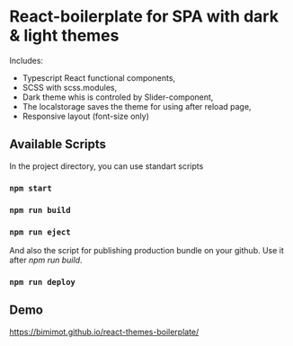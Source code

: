 # React-boilerplate for SPA with dark & light themes
Includes:
- Typescript React functional components,
- SCSS with scss.modules,
- Dark theme whis is controled by Slider-component,
- The localstorage saves the theme for using after reload page,
- Responsive layout (font-size only)

## Available Scripts
In the project directory, you can use standart scripts
### `npm start`
### `npm run build`
### `npm run eject`

And also the script for publishing production bundle on your github.
Use it after *npm run build*.
### `npm run deploy`

## Demo
https://bimimot.github.io/react-themes-boilerplate/